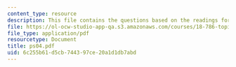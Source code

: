 ```yaml
---
content_type: resource
description: This file contains the questions based on the readings for the course.
file: https://ol-ocw-studio-app-qa.s3.amazonaws.com/courses/18-786-topics-in-algebraic-number-theory-spring-2006/6c255b61d5cb744397ce20a1d1db7abd_ps04.pdf
file_type: application/pdf
resourcetype: Document
title: ps04.pdf
uid: 6c255b61-d5cb-7443-97ce-20a1d1db7abd
---
```

